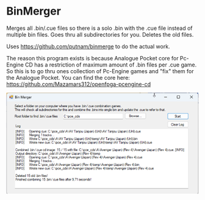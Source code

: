 # BinMerger
Merges all .bin/.cue files so there is a solo .bin with the .cue file instead of multiple bin files.
Goes thru all subdirectories for you. Deletes the old files.

Uses https://github.com/putnam/binmerge to do the actual work.

The reason this program exists is because Analogue Pocket core for Pc-Engine CD has a restriction of maximum amount of .bin files per .cue game. So this is to go thru ones collection of Pc-Engine games and "fix" them for the Analogue Pocket. You can find the core here: https://github.com/Mazamars312/openfpga-pcengine-cd

![Image of BinMerger](https://raw.githubusercontent.com/Elrinth/BinMerger/main/binmerger.png)
